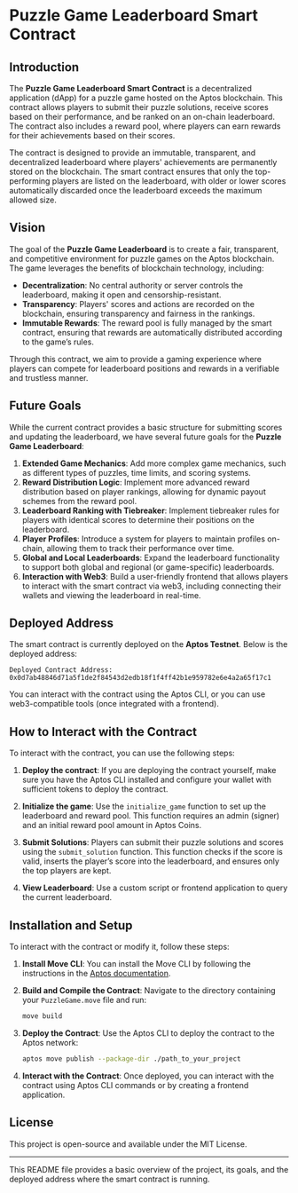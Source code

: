 # Puzzle Game Leaderboard Smart Contract

## Introduction
The **Puzzle Game Leaderboard Smart Contract** is a decentralized application (dApp) for a puzzle game hosted on the Aptos blockchain. This contract allows players to submit their puzzle solutions, receive scores based on their performance, and be ranked on an on-chain leaderboard. The contract also includes a reward pool, where players can earn rewards for their achievements based on their scores.

The contract is designed to provide an immutable, transparent, and decentralized leaderboard where players' achievements are permanently stored on the blockchain. The smart contract ensures that only the top-performing players are listed on the leaderboard, with older or lower scores automatically discarded once the leaderboard exceeds the maximum allowed size.

## Vision
The goal of the **Puzzle Game Leaderboard** is to create a fair, transparent, and competitive environment for puzzle games on the Aptos blockchain. The game leverages the benefits of blockchain technology, including:

- **Decentralization**: No central authority or server controls the leaderboard, making it open and censorship-resistant.
- **Transparency**: Players' scores and actions are recorded on the blockchain, ensuring transparency and fairness in the rankings.
- **Immutable Rewards**: The reward pool is fully managed by the smart contract, ensuring that rewards are automatically distributed according to the game’s rules.

Through this contract, we aim to provide a gaming experience where players can compete for leaderboard positions and rewards in a verifiable and trustless manner.

## Future Goals
While the current contract provides a basic structure for submitting scores and updating the leaderboard, we have several future goals for the **Puzzle Game Leaderboard**:

1. **Extended Game Mechanics**: Add more complex game mechanics, such as different types of puzzles, time limits, and scoring systems.
2. **Reward Distribution Logic**: Implement more advanced reward distribution based on player rankings, allowing for dynamic payout schemes from the reward pool.
3. **Leaderboard Ranking with Tiebreaker**: Implement tiebreaker rules for players with identical scores to determine their positions on the leaderboard.
4. **Player Profiles**: Introduce a system for players to maintain profiles on-chain, allowing them to track their performance over time.
5. **Global and Local Leaderboards**: Expand the leaderboard functionality to support both global and regional (or game-specific) leaderboards.
6. **Interaction with Web3**: Build a user-friendly frontend that allows players to interact with the smart contract via web3, including connecting their wallets and viewing the leaderboard in real-time.

## Deployed Address
The smart contract is currently deployed on the **Aptos Testnet**. Below is the deployed address:

```
Deployed Contract Address: 0x0d7ab48846d71a5f1de2f84543d2edb18f1f4ff42b1e959782e6e4a2a65f17c1
```

You can interact with the contract using the Aptos CLI, or you can use web3-compatible tools (once integrated with a frontend).

## How to Interact with the Contract

To interact with the contract, you can use the following steps:

1. **Deploy the contract**: If you are deploying the contract yourself, make sure you have the Aptos CLI installed and configure your wallet with sufficient tokens to deploy the contract.
   
2. **Initialize the game**: Use the `initialize_game` function to set up the leaderboard and reward pool. This function requires an admin (signer) and an initial reward pool amount in Aptos Coins.
   
3. **Submit Solutions**: Players can submit their puzzle solutions and scores using the `submit_solution` function. This function checks if the score is valid, inserts the player’s score into the leaderboard, and ensures only the top players are kept.

4. **View Leaderboard**: Use a custom script or frontend application to query the current leaderboard.

## Installation and Setup

To interact with the contract or modify it, follow these steps:

1. **Install Move CLI**:
   You can install the Move CLI by following the instructions in the [Aptos documentation](https://aptos.dev/).

2. **Build and Compile the Contract**:
   Navigate to the directory containing your `PuzzleGame.move` file and run:
   ```bash
   move build
   ```

3. **Deploy the Contract**:
   Use the Aptos CLI to deploy the contract to the Aptos network:
   ```bash
   aptos move publish --package-dir ./path_to_your_project
   ```

4. **Interact with the Contract**:
   Once deployed, you can interact with the contract using Aptos CLI commands or by creating a frontend application.

## License
This project is open-source and available under the MIT License.

---

This README file provides a basic overview of the project, its goals, and the deployed address where the smart contract is running.